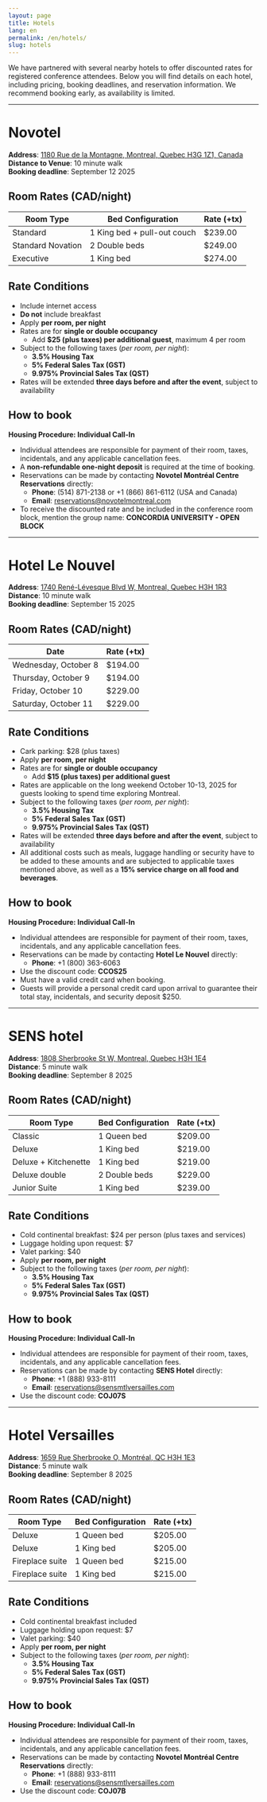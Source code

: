 ```yaml
---
layout: page
title: Hotels
lang: en
permalink: /en/hotels/
slug: hotels
---
```


We have partnered with several nearby hotels to offer discounted rates for registered conference attendees. Below you will find details on each hotel, including pricing, booking deadlines, and reservation information. We recommend booking early, as availability is limited.

---
# Novotel

**Address**: [1180 Rue de la Montagne, Montreal, Quebec H3G 1Z1, Canada](https://maps.app.goo.gl/aG5UW4ULqqUQkB2x8) \
**Distance to Venue**: 10 minute walk \
**Booking deadline**: September 12 2025

## Room Rates (CAD/night)

| Room Type             | Bed Configuration               | Rate (+tx) |
|-----------------------|---------------------------------|------------------|
| Standard              | 1 King bed + pull-out couch     | $239.00          |
| Standard Novation     | 2 Double beds                   | $249.00          |
| Executive             | 1 King bed                      | $274.00          |

## Rate Conditions

- Include internet access
- **Do not** include breakfast
- Apply **per room, per night**
- Rates are for **single or double occupancy**
  - Add **$25 (plus taxes) per additional guest**, maximum 4 per room
- Subject to the following taxes (*per room, per night*):
  - **3.5% Housing Tax**
  - **5% Federal Sales Tax (GST)**
  - **9.975% Provincial Sales Tax (QST)**
- Rates will be extended **three days before and after the event**, subject to availability

## How to book

**Housing Procedure: Individual Call-In**

- Individual attendees are responsible for payment of their room, taxes, incidentals, and any applicable cancellation fees.
- A **non-refundable one-night deposit** is required at the time of booking.
- Reservations can be made by contacting **Novotel Montréal Centre Reservations** directly:
  - **Phone**: (514) 871-2138 or +1 (866) 861-6112 (USA and Canada)
  - **Email**: [reservations@novotelmontreal.com](mailto:reservations@novotelmontreal.com)
- To receive the discounted rate and be included in the conference room block, mention the group name:
  **CONCORDIA UNIVERSITY - OPEN BLOCK**

---
# Hotel Le Nouvel

**Address**: [1740 René-Lévesque Blvd W, Montreal, Quebec H3H 1R3](https://maps.app.goo.gl/EEGD3E91MGS6DXkV8) \
**Distance**: 10 minute walk \
**Booking deadline**: September 15 2025

## Room Rates (CAD/night)

| Date                  |  Rate (+tx) |
|-----------------------|------------------|
| Wednesday, October 8  | $194.00          |
| Thursday, October 9   | $194.00          |
| Friday, October 10    | $229.00          |
| Saturday, October 11  | $229.00          |

## Rate Conditions

- Cark parking: $28 (plus taxes)
- Apply **per room, per night**
- Rates are for **single or double occupancy**
  - Add **$15 (plus taxes) per additional guest**
- Rates are applicable on the long weekend October 10-13, 2025 for guests looking to spend time exploring Montreal.
- Subject to the following taxes (*per room, per night*):
  - **3.5% Housing Tax**
  - **5% Federal Sales Tax (GST)**
  - **9.975% Provincial Sales Tax (QST)**
- Rates will be extended **three days before and after the event**, subject to availability
- All additional costs such as meals, luggage handling or security have to be added to these amounts and are subjected to applicable taxes mentioned above, as well as a **15% service charge on all food and beverages**.

## How to book

**Housing Procedure: Individual Call-In**

- Individual attendees are responsible for payment of their room, taxes, incidentals, and any applicable cancellation fees.
- Reservations can be made by contacting **Hotel Le Nouvel** directly:
  - **Phone**: +1 (800) 363-6063
- Use the discount code: **CCOS25**
- Must have a valid credit card when booking.
- Guests will provide a personal credit card upon arrival to guarantee their total stay, incidentals, and security deposit $250.

---
# SENS hotel

**Address**: [1808 Sherbrooke St W, Montreal, Quebec H3H 1E4](https://maps.app.goo.gl/d9hWnXPAM5by9em98) \
**Distance**: 5 minute walk \
**Booking deadline**: September 8 2025

## Room Rates (CAD/night)

| Room Type             | Bed Configuration    | Rate (+tx) |
|-----------------------|----------------------|------------|
| Classic               | 1 Queen bed          | $209.00    |
| Deluxe                | 1 King bed           | $219.00    |
| Deluxe + Kitchenette  | 1 King bed           | $219.00    |
| Deluxe double         | 2 Double beds        | $229.00    |
| Junior Suite          | 1 King bed           | $239.00    |

## Rate Conditions

- Cold continental breakfast: $24 per person (plus taxes and services)
- Luggage holding upon request: $7
- Valet parking: $40
- Apply **per room, per night**
- Subject to the following taxes (*per room, per night*):
  - **3.5% Housing Tax**
  - **5% Federal Sales Tax (GST)**
  - **9.975% Provincial Sales Tax (QST)**

## How to book

**Housing Procedure: Individual Call-In**

- Individual attendees are responsible for payment of their room, taxes, incidentals, and any applicable cancellation fees.
- Reservations can be made by contacting **SENS Hotel** directly:
  - **Phone**: +1 (888) 933-8111
  - **Email**: [reservations@sensmtlversailles.com](mailto:reservations@sensmtlversailles.com)
- Use the discount code: **COJ07S**

---
# Hotel Versailles

**Address**: [1659 Rue Sherbrooke O, Montréal, QC H3H 1E3](https://maps.app.goo.gl/oyuTFor889jFQ6gY6) \
**Distance**: 5 minute walk \
**Booking deadline**: September 8 2025

## Room Rates (CAD/night)

| Room Type             | Bed Configuration               | Rate (+tx) |
|-----------------------|---------------------------------|------------------|
| Deluxe                | 1 Queen bed                     | $205.00          |
| Deluxe                | 1 King bed                      | $205.00          |
| Fireplace suite       | 1 Queen bed                     | $215.00          |
| Fireplace suite       | 1 King bed                      | $215.00          |

## Rate Conditions

- Cold continental breakfast included
- Luggage holding upon request: $7
- Valet parking: $40
- Apply **per room, per night** 
- Subject to the following taxes (*per room, per night*):
  - **3.5% Housing Tax**
  - **5% Federal Sales Tax (GST)**
  - **9.975% Provincial Sales Tax (QST)**

## How to book

**Housing Procedure: Individual Call-In**

- Individual attendees are responsible for payment of their room, taxes, incidentals, and any applicable cancellation fees.
- Reservations can be made by contacting **Novotel Montréal Centre Reservations** directly:
  - **Phone**: +1 (888) 933-8111
  - **Email**: [reservations@sensmtlversailles.com](mailto:reservations@sensmtlversailles.com)
- Use the discount code: **COJ07B**

